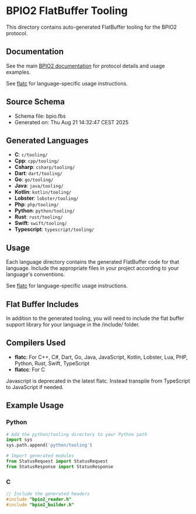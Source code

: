 # BPIO2 FlatBuffer Tooling

This directory contains auto-generated FlatBuffer tooling for the BPIO2 protocol.

## Documentation

See the main [BPIO2 documentation](https://docs.buspirate.com/docs/binmode-reference/protocol-bpio2) for protocol details and usage examples.

See [flatc](https://flatbuffers.dev/quick_start/) for language-specific usage instructions.

## Source Schema
- Schema file: bpio.fbs
- Generated on: Thu Aug 21 14:32:47 CEST 2025

## Generated Languages

- **C**: `c/tooling/`
- **Cpp**: `cpp/tooling/`
- **Csharp**: `csharp/tooling/`
- **Dart**: `dart/tooling/`
- **Go**: `go/tooling/`
- **Java**: `java/tooling/`
- **Kotlin**: `kotlin/tooling/`
- **Lobster**: `lobster/tooling/`
- **Php**: `php/tooling/`
- **Python**: `python/tooling/`
- **Rust**: `rust/tooling/`
- **Swift**: `swift/tooling/`
- **Typescript**: `typescript/tooling/`

## Usage

Each language directory contains the generated FlatBuffer code for that language.
Include the appropriate files in your project according to your language's conventions.

See [flatc](https://flatbuffers.dev/quick_start/) for language-specific usage instructions.

## Flat Buffer Includes

In addition to the generated tooling, you will need to include the flat buffer support library for your language in the /include/ folder.

## Compilers Used
- **flatc**: For C++, C#, Dart, Go, Java, JavaScript, Kotlin, Lobster, Lua, PHP, Python, Rust, Swift, TypeScript
- **flatcc**: For C 

Javascript is deprecated in the latest flatc. Instead transpile from TypeScript to JavaScript if needed.

## Example Usage

### Python
```python
# Add the python/tooling directory to your Python path
import sys
sys.path.append('python/tooling')

# Import generated modules
from StatusRequest import StatusRequest
from StatusResponse import StatusResponse
```

### C
```c
// Include the generated headers
#include "bpio2_reader.h"
#include "bpio2_builder.h"
```
